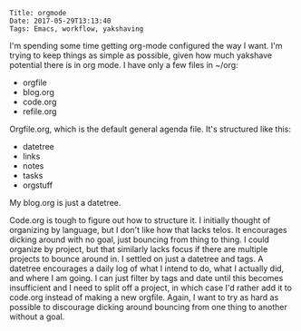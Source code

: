     Title: orgmode
    Date: 2017-05-29T13:13:40
    Tags: Emacs, workflow, yakshaving

I'm spending some time getting org-mode configured the way I want. I'm
trying to keep things as simple as possible, given how much yakshave
potential there is in org mode. I have only a few files in ~/org:
   
* orgfile
* blog.org
* code.org
* refile.org

Orgfile.org, which is the default general agenda file. It's
structured like this:

* datetree
* links
* notes
* tasks
* orgstuff

My blog.org is just a datetree.

Code.org is tough to figure out how to structure it. I initially
thought of organizing by language, but I don't like how that lacks
telos. It encourages dicking around with no goal, just bouncing from
thing to thing. I could organize by project, but that similarly lacks
focus if there are multiple projects to bounce around in. I settled on
just a datetree and tags. A datetree encourages a daily log of what I
intend to do, what I actually did, and where I am going. I can just
filter by tags and date until this becomes insufficient and I need to
split off a project, in which case I'd rather add it to code.org
instead of making a new orgfile. Again, I want to try as hard as
possible to discourage dicking around bouncing from one thing to
another without a goal. 


